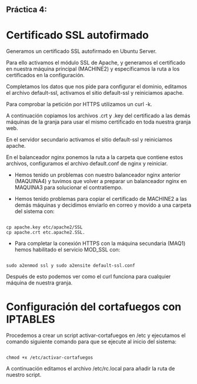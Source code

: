 ## Práctica 4:

# Certificado SSL autofirmado

Generamos un certificado SSL autofirmado en Ubuntu Server.

Para ello activamos el módulo SSL de Apache, y generamos el certificado en nuestra máquina principal 
(MACHINE2) y específicamos la ruta a los certificados en la configuración.

Completamos los datos que nos pide para configurar el dominio, editamos el archivo default-ssl, activamos 
el sitio default-ssl y reiniciamos apache.

Para comprobar la petición por HTTPS utilizamos un curl -k.

A continuación copiamos los archivos .crt y .key del certificado a las demás máquinas de la granja para usar el
mismo certificado en toda nuestra granja web.

En el servidor secundario activamos el sitio default-ssl y reiniciamos apache.

En el balanceador nginx ponemos la ruta a la carpeta que contiene estos archivos, configuramos el archivo default.conf 
de nginx y reiniciar.

* Hemos tenido un problemas con nuestro balanceador nginx anterior (MAQUINA4) y tuvimos que volver a preparar un 
balanceador nginx en MAQUINA3 para solucionar el contratiempo.

* Hemos tenido problemas para copiar el certificado de MACHINE2 a las demás máquinas y decidimos enviarlo en correo 
y movido a una carpeta del sistema con: 

```

cp apache.key etc/apache2/SSL
cp apache.crt etc.apache2.SSL.

```

* Para completar la conexión HTTPS con la máquina secundaria (MAQ1) hemos habilitado el servicio MOD_SSL con: 

```

sudo a2enmod ssl y sudo a2ensite default-ssl.conf

```

Después de esto podemos ver como el curl funciona para cualquier máquina de nuestra granja.

# Configuración del cortafuegos con IPTABLES

Procedemos a crear un script activar-cortafuegos en /etc y ejecutamos el comando siguiente comando para que se ejecute al inicio 
del sistema:

```

chmod +x /etc/activar-cortafuegos

```

A continuación editamos el archivo /etc/rc.local para añadir la ruta de nuestro script.
